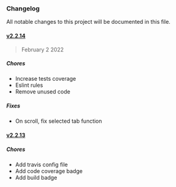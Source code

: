 ### Changelog

All notable changes to this project will be documented in this file.

#### [v2.2.14](https://github.com/zeddz92/react-emoji-search)

> February 2 2022

##### Chores

- Increase tests coverage
- Eslint rules
- Remove unused code

##### Fixes

- On scroll, fix selected tab function

#### [v2.2.13](https://github.com/zeddz92/react-emoji-search)

##### Chores

- Add travis config file
- Add code coverage badge
- Add build badge
